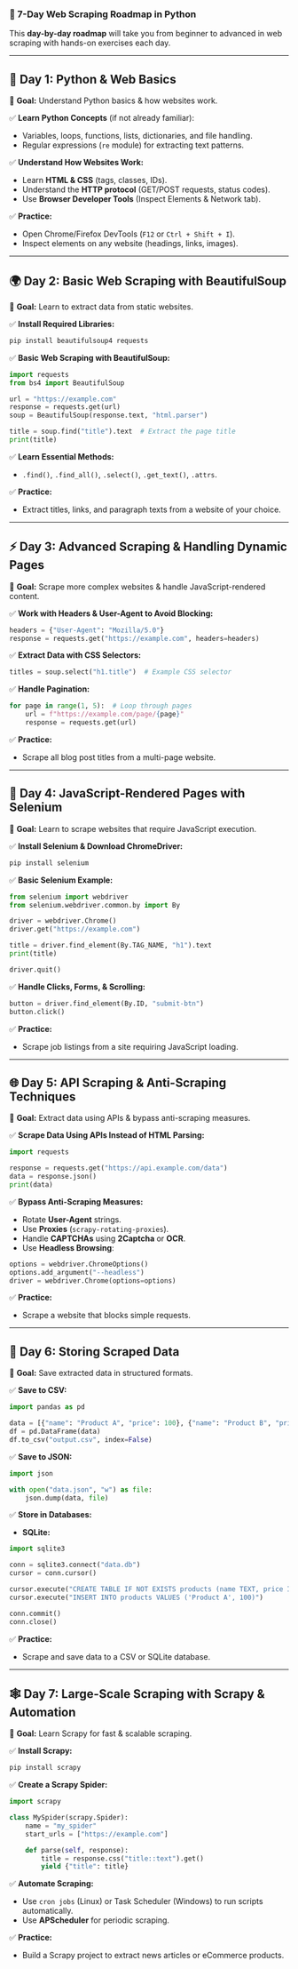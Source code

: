 ### **📆 7-Day Web Scraping Roadmap in Python**  

This **day-by-day roadmap** will take you from beginner to advanced in web scraping with hands-on exercises each day.  

---

## **🔰 Day 1: Python & Web Basics**  
📌 **Goal:** Understand Python basics & how websites work.  

✅ **Learn Python Concepts** (if not already familiar):  
- Variables, loops, functions, lists, dictionaries, and file handling.  
- Regular expressions (`re` module) for extracting text patterns.  

✅ **Understand How Websites Work:**  
- Learn **HTML & CSS** (tags, classes, IDs).  
- Understand the **HTTP protocol** (GET/POST requests, status codes).  
- Use **Browser Developer Tools** (Inspect Elements & Network tab).  

✅ **Practice:**  
- Open Chrome/Firefox DevTools (`F12` or `Ctrl + Shift + I`).  
- Inspect elements on any website (headings, links, images).  

---

## **🌍 Day 2: Basic Web Scraping with BeautifulSoup**  
📌 **Goal:** Learn to extract data from static websites.  

✅ **Install Required Libraries:**  
```bash
pip install beautifulsoup4 requests
```  

✅ **Basic Web Scraping with BeautifulSoup:**  
```python
import requests
from bs4 import BeautifulSoup

url = "https://example.com"
response = requests.get(url)
soup = BeautifulSoup(response.text, "html.parser")

title = soup.find("title").text  # Extract the page title
print(title)
```  

✅ **Learn Essential Methods:**  
- `.find()`, `.find_all()`, `.select()`, `.get_text()`, `.attrs`.  

✅ **Practice:**  
- Extract titles, links, and paragraph texts from a website of your choice.  

---

## **⚡ Day 3: Advanced Scraping & Handling Dynamic Pages**  
📌 **Goal:** Scrape more complex websites & handle JavaScript-rendered content.  

✅ **Work with Headers & User-Agent to Avoid Blocking:**  
```python
headers = {"User-Agent": "Mozilla/5.0"}
response = requests.get("https://example.com", headers=headers)
```  

✅ **Extract Data with CSS Selectors:**  
```python
titles = soup.select("h1.title")  # Example CSS selector
```  

✅ **Handle Pagination:**  
```python
for page in range(1, 5):  # Loop through pages
    url = f"https://example.com/page/{page}"
    response = requests.get(url)
```  

✅ **Practice:**  
- Scrape all blog post titles from a multi-page website.  

---

## **🤖 Day 4: JavaScript-Rendered Pages with Selenium**  
📌 **Goal:** Learn to scrape websites that require JavaScript execution.  

✅ **Install Selenium & Download ChromeDriver:**  
```bash
pip install selenium
```  

✅ **Basic Selenium Example:**  
```python
from selenium import webdriver
from selenium.webdriver.common.by import By

driver = webdriver.Chrome()
driver.get("https://example.com")

title = driver.find_element(By.TAG_NAME, "h1").text
print(title)

driver.quit()
```  

✅ **Handle Clicks, Forms, & Scrolling:**  
```python
button = driver.find_element(By.ID, "submit-btn")
button.click()
```  

✅ **Practice:**  
- Scrape job listings from a site requiring JavaScript loading.  

---

## **🌐 Day 5: API Scraping & Anti-Scraping Techniques**  
📌 **Goal:** Extract data using APIs & bypass anti-scraping measures.  

✅ **Scrape Data Using APIs Instead of HTML Parsing:**  
```python
import requests

response = requests.get("https://api.example.com/data")
data = response.json()
print(data)
```  

✅ **Bypass Anti-Scraping Measures:**  
- Rotate **User-Agent** strings.  
- Use **Proxies** (`scrapy-rotating-proxies`).  
- Handle **CAPTCHAs** using **2Captcha** or **OCR**.  
- Use **Headless Browsing**:  
```python
options = webdriver.ChromeOptions()
options.add_argument("--headless")
driver = webdriver.Chrome(options=options)
```  

✅ **Practice:**  
- Scrape a website that blocks simple requests.  

---

## **📂 Day 6: Storing Scraped Data**  
📌 **Goal:** Save extracted data in structured formats.  

✅ **Save to CSV:**  
```python
import pandas as pd

data = [{"name": "Product A", "price": 100}, {"name": "Product B", "price": 200}]
df = pd.DataFrame(data)
df.to_csv("output.csv", index=False)
```  

✅ **Save to JSON:**  
```python
import json

with open("data.json", "w") as file:
    json.dump(data, file)
```  

✅ **Store in Databases:**  
- **SQLite:**  
```python
import sqlite3

conn = sqlite3.connect("data.db")
cursor = conn.cursor()

cursor.execute("CREATE TABLE IF NOT EXISTS products (name TEXT, price INTEGER)")
cursor.execute("INSERT INTO products VALUES ('Product A', 100)")

conn.commit()
conn.close()
```  

✅ **Practice:**  
- Scrape and save data to a CSV or SQLite database.  

---

## **🕸️ Day 7: Large-Scale Scraping with Scrapy & Automation**  
📌 **Goal:** Learn Scrapy for fast & scalable scraping.  

✅ **Install Scrapy:**  
```bash
pip install scrapy
```  

✅ **Create a Scrapy Spider:**  
```python
import scrapy

class MySpider(scrapy.Spider):
    name = "my_spider"
    start_urls = ["https://example.com"]

    def parse(self, response):
        title = response.css("title::text").get()
        yield {"title": title}
```  

✅ **Automate Scraping:**  
- Use `cron jobs` (Linux) or Task Scheduler (Windows) to run scripts automatically.  
- Use **APScheduler** for periodic scraping.  

✅ **Practice:**  
- Build a Scrapy project to extract news articles or eCommerce products.  

